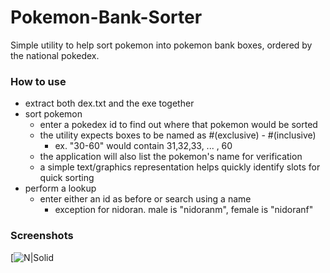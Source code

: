 # Pokemon-Bank-Sorter
Simple utility to help sort pokemon into pokemon bank boxes, ordered by the national pokedex.

### How to use
* extract both dex.txt and the exe together
* sort pokemon
  * enter a pokedex id to find out where that pokemon would be sorted
  * the utility expects boxes to be named as #(exclusive) - #(inclusive)
    * ex. "30-60" would contain 31,32,33, ... , 60
  * the application will also list the pokemon's name for verification
  * a simple text/graphics representation helps quickly identify slots for quick sorting
* perform a lookup
  * enter either an id as before or search using a name
    * exception for nidoran. male is "nidoranm", female is "nidoranf"

### Screenshots
[![N|Solid](https://cdn.discordapp.com/attachments/433410522424147968/433413153347338258/screencap.png)
